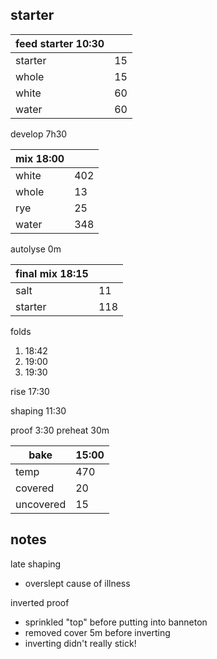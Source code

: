 ## starter
| feed starter 10:30 |  |
| ----------- |:----|
| starter     | 15 |
| whole       | 15 |
| white       | 60 |
| water       | 60 |

develop 7h30

| mix 18:00  | |
| ----------- |:----|
| white       | 402 |
| whole       | 13  |
| rye         | 25  |
| water       | 348 |

autolyse 0m

| final mix 18:15 | |
| ----------- |:----|
| salt        | 11  |
| starter     | 118 |

folds
1. 18:42
2. 19:00
3. 19:30

rise 17:30

shaping 11:30

proof 3:30
preheat 30m

| bake  | 15:00 |
| ----------- |:----|
| temp        | 470 |
| covered     |  20 |
| uncovered   |  15 |


## notes
late shaping
- overslept cause of illness

inverted proof
- sprinkled "top" before putting into banneton
- removed cover 5m before inverting
- inverting didn't really stick!


